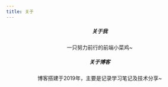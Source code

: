 ```yaml
---
title: 关于
---
```


<center><h5>关于我</h5></center>
<center>一只努力前行的前端小菜鸡~</center>
<center><h5>关于博客</h5></center>
<center>博客搭建于2019年，主要是记录学习笔记及技术分享~</center>
<style>
  .declare{
    display: none;
  }
</style>

